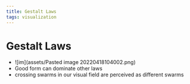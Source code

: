 ```yaml
---
title: Gestalt Laws
tags: visualization
---
```


# Gestalt Laws
- ![im](assets/Pasted image 20220418104002.png)
- Good form can dominate other laws
- crossing swarms in our visual field are perceived as different swarms














